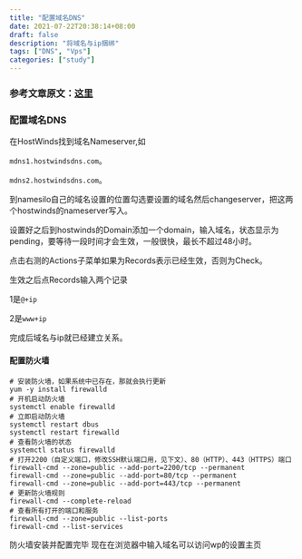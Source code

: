 ```yaml
---
title: "配置域名DNS"
date: 2021-07-22T20:38:14+08:00
draft: false
description: "将域名与ip捆绑"
tags: ["DNS", "Vps"]
categories: ["study"]
---
```

<!--more-->

### 参考文章原文：[这里](https://www.10besty.com/how-to-start-a-wordpress-website-on-vps/)
### 配置域名DNS

在HostWinds找到域名Nameserver,如

`mdns1.hostwindsdns.com`。

`mdns2.hostwindsdns.com`。

到namesilo自己的域名设置的位置勾选要设置的域名然后changeserver，把这两个hostwinds的nameserver写入。

设置好之后到hostwinds的Domain添加一个domain，输入域名，状态显示为pending，要等待一段时间才会生效，一般很快，最长不超过48小时。

点击右测的Actions子菜单如果为Records表示已经生效，否则为Check。

生效之后点Records输入两个记录

1是`@+ip`

2是`www+ip`

完成后域名与ip就已经建立关系。

#### 配置防火墙

    # 安装防火墙，如果系统中已存在，那就会执行更新
    yum -y install firewalld
    # 开机启动防火墙
    systemctl enable firewalld
    # 立即启动防火墙
    systemctl restart dbus
    systemctl restart firewalld
    # 查看防火墙的状态
    systemctl status firewalld
    # 打开2200（自定义端口，修改SSH默认端口用，见下文）、80（HTTP）、443（HTTPS）端口
    firewall-cmd --zone=public --add-port=2200/tcp --permanent
    firewall-cmd --zone=public --add-port=80/tcp --permanent
    firewall-cmd --zone=public --add-port=443/tcp --permanent
    # 更新防火墙规则
    firewall-cmd --complete-reload
    # 查看所有打开的端口和服务
    firewall-cmd --zone=public --list-ports
    firewall-cmd --list-services
防火墙安装并配置完毕
现在在浏览器中输入域名可以访问wp的设置主页




